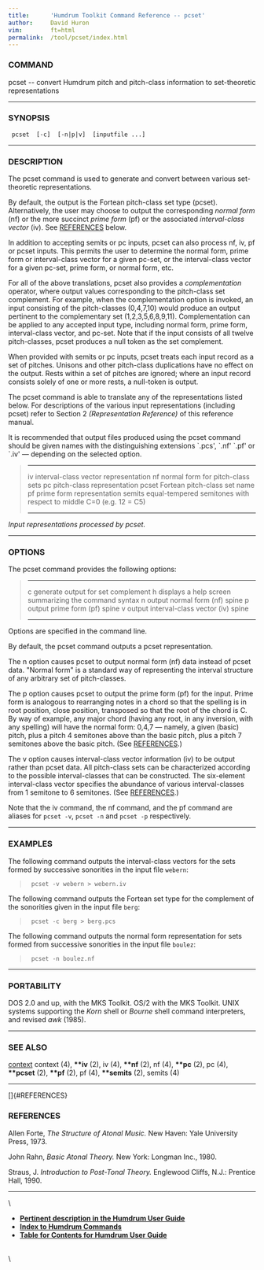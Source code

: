 ```yaml
---
title:		'Humdrum Toolkit Command Reference -- pcset'
author:		David Huron
vim:		ft=html
permalink:	/tool/pcset/index.html
---
```


### COMMAND

<span class="tool">pcset</span> -- convert Humdrum pitch and pitch-class information to
set-theoretic representations

------------------------------------------------------------------------

### SYNOPSIS

` pcset  [-c]  [-n|p|v]  [inputfile ...]`

------------------------------------------------------------------------

### DESCRIPTION

The <span class="tool">pcset</span> command is used to generate and convert between various
set-theoretic representations.

By default, the output is the Fortean pitch-class set type (<span class="rep">pcset</span>).
Alternatively, the user may choose to output the corresponding *normal
form* (<span class="rep">nf</span>) or the more succinct *prime form* (<span class="rep">pf</span>) or the
associated *interval-class vector* (<span class="rep">iv</span>). See
[REFERENCES](#REFERENCES) below.

In addition to accepting <span class="rep">semits</span> or <span class="rep">pc</span> inputs, <span class="tool">pcset</span> can also
process <span class="rep">nf</span>, <span class="rep">iv</span>, <span class="rep">pf</span> or <span class="rep">pcset</span> inputs. This permits the
user to determine the normal form, prime form or interval-class vector
for a given pc-set, or the interval-class vector for a given pc-set,
prime form, or normal form, etc.

For all of the above translations, <span class="tool">pcset</span> also provides a
*complementation* operator, where output values corresponding to the
pitch-class set complement. For example, when the complementation option
is invoked, an input consisting of the pitch-classes (0,4,7,10) would
produce an output pertinent to the complementary set (1,2,3,5,6,8,9,11).
Complementation can be applied to any accepted input type, including
normal form, prime form, interval-class vector, and pc-set. Note that if
the input consists of all twelve pitch-classes, <span class="tool">pcset</span> produces a
null token as the set complement.

When provided with <span class="rep">semits</span> or <span class="rep">pc</span> inputs, <span class="tool">pcset</span> treats each
input record as a set of pitches. Unisons and other pitch-class
duplications have no effect on the output. Rests within a set of pitches
are ignored; where an input record consists solely of one or more rests,
a null-token is output.

The <span class="tool">pcset</span> command is able to translate any of the representations
listed below. For descriptions of the various input representations
(including <span class="rep">pcset</span>) refer to Section 2 *(Representation Reference)* of
this reference manual.

It is recommended that output files produced using the <span class="tool">pcset</span> command
should be given names with the distinguishing extensions \`.pcs\',
\`.nf\' \`.pf\' or \`.iv\' &mdash; depending on the selected option.

>   ------------ --------------------------------------------------------------------
>   <span class="rep">iv</span>       interval-class vector representation
>   <span class="rep">nf</span>       normal form for pitch-class sets
>   <span class="rep">pc</span>       pitch-class representation
>   <span class="rep">pcset</span>    Fortean pitch-class set name
>   <span class="rep">pf</span>       prime form representation
>   <span class="rep">semits</span>   equal-tempered semitones with respect to middle C=0 (e.g. 12 = C5)
>   ------------ --------------------------------------------------------------------
>
*Input representations processed by <span class="tool">pcset</span>.*

------------------------------------------------------------------------

### OPTIONS

The <span class="tool">pcset</span> command provides the following options:

>   -------- -------------------------------------------------------
>   <span class="option">c</span>   generate output for set complement
>   <span class="option">h</span>   displays a help screen summarizing the command syntax
>   <span class="option">n</span>   output normal form (<span class="rep">nf</span>) spine
>   <span class="option">p</span>   output prime form (<span class="rep">pf</span>) spine
>   <span class="option">v</span>   output interval-class vector (<span class="rep">iv</span>) spine
>   -------- -------------------------------------------------------
>
Options are specified in the command line.

By default, the <span class="tool">pcset</span> command outputs a <span class="rep">pcset</span> representation.

The <span class="option">n</span> option causes <span class="tool">pcset</span> to output normal form (<span class="rep">nf</span>) data
instead of <span class="rep">pcset</span> data. \"Normal form\" is a standard way of
representing the interval structure of any arbitrary set of
pitch-classes.

The <span class="option">p</span> option causes <span class="tool">pcset</span> to output the prime form (<span class="rep">pf</span>) for
the input. Prime form is analogous to rearranging notes in a chord so
that the spelling is in root position, close position, transposed so
that the root of the chord is C. By way of example, any major chord
(having any root, in any inversion, with any spelling) will have the
normal form: 0,4,7 &mdash; namely, a given (basic) pitch, plus a pitch 4
semitones above than the basic pitch, plus a pitch 7 semitones above the
basic pitch. (See [REFERENCES](#REFERENCES).)

The <span class="option">v</span> option causes interval-class vector information (<span class="rep">iv</span>) to
be output rather than <span class="rep">pcset</span> data. All pitch-class sets can be
characterized according to the possible interval-classes that can be
constructed. The six-element interval-class vector specifies the
abundance of various interval-classes from 1 semitone to 6 semitones.
(See [REFERENCES](#REFERENCES).)

Note that the <span class="tool">iv</span> command, the <span class="tool">nf</span> command, and the <span class="tool">pf</span> command
are aliases for `pcset -v`, `pcset -n` and `pcset -p` respectively.

------------------------------------------------------------------------

### EXAMPLES

The following command outputs the interval-class vectors for the sets
formed by successive sonorities in the input file `webern`:

> ` pcset -v webern > webern.iv`

The following command outputs the Fortean set type for the complement of
the sonorities given in the input file `berg`:

> ` pcset -c berg > berg.pcs`

The following command outputs the normal form representation for sets
formed from successive sonorities in the input file `boulez`:

> ` pcset -n boulez.nf`

------------------------------------------------------------------------

### PORTABILITY

DOS 2.0 and up, with the MKS Toolkit. OS/2 with the MKS Toolkit. UNIX
systems supporting the *Korn* shell or *Bourne* shell command
interpreters, and revised *awk* (1985).

------------------------------------------------------------------------

### SEE ALSO

[context](context.html) <span class="tool">context</span> (4), **\*\*iv** (2),
<span class="tool">iv</span> (4), **\*\*nf** (2), <span class="tool">nf</span> (4), **\*\*pc**
(2), <span class="tool">pc</span> (4), **\*\*pcset** (2), **\*\*pf** (2),
<span class="tool">pf</span> (4), **\*\*semits** (2), <span class="tool">semits</span> (4)

------------------------------------------------------------------------

[]{#REFERENCES}

### REFERENCES

Allen Forte, *The Structure of Atonal Music.* New Haven: Yale University
Press, 1973.

John Rahn, *Basic Atonal Theory.* New York: Longman Inc., 1980.

Straus, J. *Introduction to Post-Tonal Theory.* Englewood Cliffs, N.J.:
Prentice Hall, 1990.

------------------------------------------------------------------------

\

-   [**Pertinent description in the Humdrum User
    Guide**](../guide34.html#The_pcset_Command)
-   [**Index to Humdrum Commands**](../commands.toc.html)
-   [**Table for Contents for Humdrum User Guide**](../guide.toc.html)

\
\
